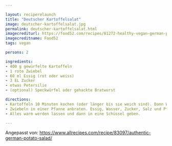 ```yaml
---

layout: reciperelaunch
title: "Deutscher Kartoffelsalat"
image: deutscher-kartoffelsalat.jpg 
permalink: deutscher-kartoffelsalat.html
imagecrediturl: https://food52.com/recipes/81272-healthy-vegan-german-potato-salad
imagecreditname: Food52
tags: vegan

persons: 2

ingredients:
- 400 g gewürfelte Kartoffeln
- 1 rote Zwiebel
- 60 ml Essig (rot oder weiss)
- 3 EL Zucker
- etwas Petersilie
- (optional) Speckwürfel oder gehackte Bratwurst

directions:
- Kartoffeln 10 Minuten kochen (oder länger bis sie weich sind). Dann Wasser abgiessen und Kartoffeln abkühlen lassen. 
- Zwiebeln in einer Pfanne anbraten. Essig, Wasser, Zucker, Salz und Pfeffer hinzugeben. Zum kochen bringen und die Kartoffeln und Petersilie hinzufügen. 
- Alles warm werden lassen und dann in eine Schüssel geben. 

---
```


Angepasst von: https://www.allrecipes.com/recipe/83097/authentic-german-potato-salad/